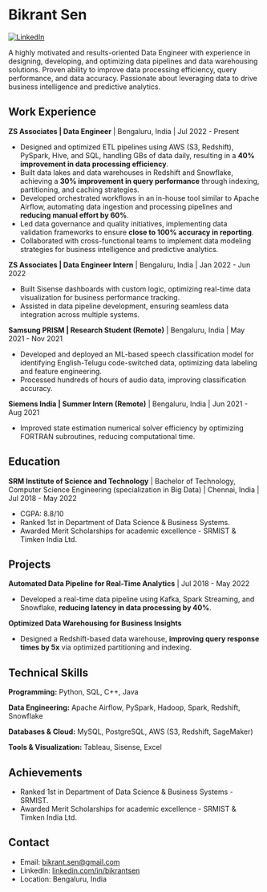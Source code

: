 # Bikrant Sen

[![LinkedIn](https://img.shields.io/badge/linkedin-%230077B5.svg?style=for-the-badge&logo=linkedin&logoColor=white)](https://linkedin.com/in/bikrantsen)

A highly motivated and results-oriented Data Engineer with experience in designing, developing, and optimizing data pipelines and data warehousing solutions. Proven ability to improve data processing efficiency, query performance, and data accuracy. Passionate about leveraging data to drive business intelligence and predictive analytics.

## Work Experience

**ZS Associates | Data Engineer** | Bengaluru, India | Jul 2022 - Present

* Designed and optimized ETL pipelines using AWS (S3, Redshift), PySpark, Hive, and SQL, handling GBs of data daily, resulting in a **40% improvement in data processing efficiency**.
* Built data lakes and data warehouses in Redshift and Snowflake, achieving a **30% improvement in query performance** through indexing, partitioning, and caching strategies.
* Developed orchestrated workflows in an in-house tool similar to Apache Airflow, automating data ingestion and processing pipelines and **reducing manual effort by 60%**.
* Led data governance and quality initiatives, implementing data validation frameworks to ensure **close to 100% accuracy in reporting**.
* Collaborated with cross-functional teams to implement data modeling strategies for business intelligence and predictive analytics.

**ZS Associates | Data Engineer Intern** | Bengaluru, India | Jan 2022 - Jun 2022

* Built Sisense dashboards with custom logic, optimizing real-time data visualization for business performance tracking.
* Assisted in data pipeline development, ensuring seamless data integration across multiple systems.

**Samsung PRISM | Research Student (Remote)** | Bengaluru, India | May 2021 - Nov 2021

* Developed and deployed an ML-based speech classification model for identifying English-Telugu code-switched data, optimizing data labeling and feature engineering.
* Processed hundreds of hours of audio data, improving classification accuracy.

**Siemens India | Summer Intern (Remote)** | Bengaluru, India | Jun 2021 - Aug 2021

* Improved state estimation numerical solver efficiency by optimizing FORTRAN subroutines, reducing computational time.

## Education

**SRM Institute of Science and Technology** | Bachelor of Technology, Computer Science Engineering (specialization in Big Data) | Chennai, India | Jul 2018 - May 2022

* CGPA: 8.8/10
* Ranked 1st in Department of Data Science & Business Systems.
* Awarded Merit Scholarships for academic excellence - SRMIST & Timken India Ltd.

## Projects

**Automated Data Pipeline for Real-Time Analytics** | Jul 2018 - May 2022

* Developed a real-time data pipeline using Kafka, Spark Streaming, and Snowflake, **reducing latency in data processing by 40%**.

**Optimized Data Warehousing for Business Insights**

* Designed a Redshift-based data warehouse, **improving query response times by 5x** via optimized partitioning and indexing.

## Technical Skills

**Programming:** Python, SQL, C++, Java

**Data Engineering:** Apache Airflow, PySpark, Hadoop, Spark, Redshift, Snowflake

**Databases & Cloud:** MySQL, PostgreSQL, AWS (S3, Redshift, SageMaker)

**Tools & Visualization:** Tableau, Sisense, Excel

## Achievements

* Ranked 1st in Department of Data Science & Business Systems - SRMIST.
* Awarded Merit Scholarships for academic excellence - SRMIST & Timken India Ltd.

## Contact

* Email: bikrant.sen@gmail.com
* LinkedIn: [linkedin.com/in/bikrantsen](https://linkedin.com/in/bikrantsen)
* Location: Bengaluru, India
